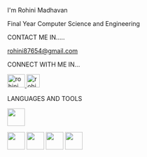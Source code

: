 I'm Rohini Madhavan

Final Year Computer Science and Engineering

CONTACT ME IN.....

rohini87654@gmail.com

CONNECT WITH ME IN...

<a href="https://www.linkedin.com/in/rohini-madhavan" target="blank"> <img align="centre" src="https://github.com/user-attachments/assets/31ea1689-36df-4d8d-8f5e-f4fca11d1cf4" alt="rohini_m" height="30" width="40"/> </a> <a href="https://www.hackerrank.com/profile/rohini87654" target="blank"> <img align="centre" src="https://github.com/user-attachments/assets/412e788a-b76c-4cb7-a12c-7cbcae21d547" alt="rohini_m" height="30" weight="40"/> </a>


LANGUAGES AND TOOLS 

<img src="https://github.com/user-attachments/assets/8be83beb-48a0-4afd-81f9-2a713d1ef345" height="40" width="40">    


<img src="https://github.com/user-attachments/assets/d57d0f30-1b67-48de-b600-349ef73adbcf" height="40" width="40">    <img src="https://github.com/user-attachments/assets/18cd4d37-7789-4444-bc7f-c13af34f9ee4" height="40" width="40">       <img src="https://github.com/user-attachments/assets/c9fd5453-092c-4a82-969e-8a3f0531f455" height="40" width="40">
<img src="https://github.com/user-attachments/assets/6a513e0a-a2b3-4ca8-b499-eda337586006" height="40" width="40">




